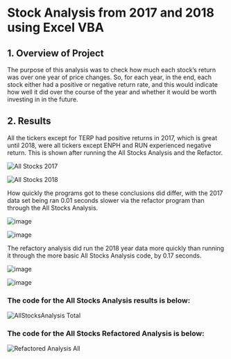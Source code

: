 # Stock Analysis from 2017 and 2018 using Excel VBA
## 1.	Overview of Project
The purpose of this analysis was to check how much each stock’s return was over one year of price changes. So, for each year, in the end, each stock either had a positive or negative return rate, and this would indicate how well it did over the course of the year and whether it would be worth investing in in the future.
## 2. Results
All the tickers except for TERP had positive returns in 2017, which is great until 2018, were all tickers except ENPH and RUN experienced negative return. This is shown after running the All Stocks Analysis and the Refactor. 

![All Stocks 2017](https://user-images.githubusercontent.com/84158312/124669522-85637500-de80-11eb-981f-e0de3839f9af.png)

![All Stocks 2018](https://user-images.githubusercontent.com/84158312/124669541-8d231980-de80-11eb-86af-5dc632222601.png)

How quickly the programs got to these conclusions did differ, with the 2017 data set being ran 0.01 seconds slower via the refactor program than through the All Stocks Analysis. 

![image](https://user-images.githubusercontent.com/84158312/124670262-b8f2cf00-de81-11eb-863f-ae244b74e261.png)

![image](https://user-images.githubusercontent.com/84158312/124670283-c019dd00-de81-11eb-8a79-a928c7c8ca24.png)

The refactory analysis did run the 2018 year data more quickly than running it through the more basic All Stocks Analysis code, by 0.17 seconds.

![image](https://user-images.githubusercontent.com/84158312/124670708-62d25b80-de82-11eb-8d86-05a0d8121db3.png)

![image](https://user-images.githubusercontent.com/84158312/124670719-66fe7900-de82-11eb-95b4-23b8337e782d.png)

### The code for the All Stocks Analysis results is below:

![AllStocksAnalysis Total](https://user-images.githubusercontent.com/84158312/124672213-a9c15080-de84-11eb-9786-b98070ae3b00.png)

### The code for the All Stocks Refactored Analysis is below:

![Refactored Analysis All](https://user-images.githubusercontent.com/84158312/124672281-c52c5b80-de84-11eb-84b6-b9d3fac215d3.png)

